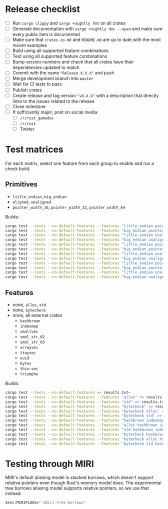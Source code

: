 # Release checklist

- [ ] Run `cargo clippy` and `cargo +nightly fmt` on all crates
- [ ] Generate documentation with `cargo +nightly doc --open` and make sure every public item is documented
- [ ] Make sure that `crates-io.md` and `README.md` are up to date with the most recent examples
- [ ] Build using all supported feature combinations
- [ ] Test using all supported feature combinations
- [ ] Bump version numbers and check that all crates have their dependencies updated to match
- [ ] Commit with the name `"Release X.X.X"` and push
- [ ] Merge development branch into `master`
- [ ] Wait for CI tests to pass
- [ ] Publish crates
- [ ] Create release and tag version `"vX.X.X"` with a description that directly links to the issues related to the release
- [ ] Close milestone
- [ ] If sufficiently major, post on social media:
  - [ ] `/r/rust_gamedev`
  - [ ] `/r/rust`
  - [ ] Twitter

# Test matrices

For each matrix, select one feature from each group to enable and run a check
build.

## Primitives

- `little_endian`, `big_endian`
- `aligned`, `unaligned`
- `pointer_width_16`, `pointer_width_32`, `pointer_width_64`

Builds:

```sh
cargo test --tests --no-default-features --features "little_endian pointer_width_16" >> results.txt~
cargo test --tests --no-default-features --features "big_endian pointer_width_16" >> results.txt~
cargo test --tests --no-default-features --features "little_endian unaligned pointer_width_16" >> results.txt~
cargo test --tests --no-default-features --features "big_endian unaligned pointer_width_16" >> results.txt~
cargo test --tests --no-default-features --features "little_endian pointer_width_32" >> results.txt~
cargo test --tests --no-default-features --features "big_endian pointer_width_32" >> results.txt~
cargo test --tests --no-default-features --features "little_endian unaligned pointer_width_32" >> results.txt~
cargo test --tests --no-default-features --features "big_endian unaligned pointer_width_32" >> results.txt~
cargo test --tests --no-default-features --features "little_endian pointer_width_64" >> results.txt~
cargo test --tests --no-default-features --features "big_endian pointer_width_64" >> results.txt~
cargo test --tests --no-default-features --features "little_endian unaligned pointer_width_64" >> results.txt~
cargo test --tests --no-default-features --features "big_endian unaligned pointer_width_64" >> results.txt~
```

## Features

- none, `alloc`, `std`
- none, `bytecheck`
- none, all external crates
  - `hashbrown`
  - `indexmap`
  - `smallvec`
  - `smol_str_02`
  - `smol_str_03`
  - `arrayvec`
  - `tinyvec`
  - `uuid`
  - `bytes`
  - `thin-vec`
  - `triomphe`

Builds:

```sh
cargo test --tests --no-default-features >> results.txt~
cargo test --tests --no-default-features --features "alloc" >> results.txt~
cargo test --tests --no-default-features --features "std" >> results.txt~
cargo test --tests --no-default-features --features "bytecheck" >> results.txt~
cargo test --tests --no-default-features --features "bytecheck alloc" >> results.txt~
cargo test --tests --no-default-features --features "bytecheck std" >> results.txt~
cargo test --tests --no-default-features --features "hashbrown indexmap smallvec smol_str_02 smol_str_03 arrayvec tinyvec uuid bytes thin-vec triomphe" >> results.txt~
cargo test --tests --no-default-features --features "alloc hashbrown indexmap smallvec smol_str_02 smol_str_03 arrayvec tinyvec uuid bytes thin-vec triomphe" >> results.txt~
cargo test --tests --no-default-features --features "std hashbrown indexmap smallvec smol_str_02 smol_str_03 arrayvec tinyvec uuid bytes thin-vec triomphe" >> results.txt~
cargo test --tests --no-default-features --features "bytecheck hashbrown indexmap smallvec smol_str_02 smol_str_03 arrayvec tinyvec uuid bytes thin-vec triomphe" >> results.txt~
cargo test --tests --no-default-features --features "bytecheck alloc hashbrown indexmap smallvec smol_str_02 smol_str_03 arrayvec tinyvec uuid bytes thin-vec triomphe" >> results.txt~
cargo test --tests --no-default-features --features "bytecheck std hashbrown indexmap smallvec smol_str_02 smol_str_03 arrayvec tinyvec uuid bytes thin-vec triomphe" >> results.txt~
```

# Testing through MIRI

MIRI's default aliasing model is stacked borrows, which doesn't support relative
pointers even though Rust's memory model does. The experimental tree borrows
aliasing model supports relative pointers, so we use that instead:

```sh
$env:MIRIFLAGS="-Zmiri-tree-borrows"
```
